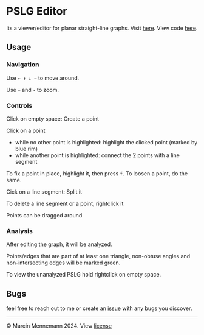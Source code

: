 # PSLG Editor
Its a viewer/editor for planar straight-line graphs.
Visit [here](https://mennemann.github.io/PSLGEditor/).
View code [here](https://github.com/mennemann/PSLGEditor/).

## Usage
### Navigation
Use `← ↑ ↓ →` to move around.

Use `+` and `-` to zoom.


### Controls
Click on empty space: Create a point

Click on a point
+ while no other point is highlighted: highlight the clicked point (marked by blue rim)
+ while another point is highlighted: connect the 2 points with a line segment


To fix a point in place, highlight it, then press `f`. To loosen a point, do the same.

Cick on a line segment: Split it

To delete a line segment or a point, rightclick it

Points can be dragged around


### Analysis
After editing the graph, it will be analyzed.

Points/edges that are part of at least one triangle, non-obtuse angles and non-intersecting edges will be marked green.

To view the unanalyzed PSLG hold rightclick on empty space.


## Bugs
feel free to reach out to me or create an [issue](https://github.com/mennemann/PSLGEditor/issues) with any bugs you discover.

---
&copy; Marcin Mennemann 2024. View [license](https://raw.githubusercontent.com/mennemann/PSLGEditor/main/LICENSE)
